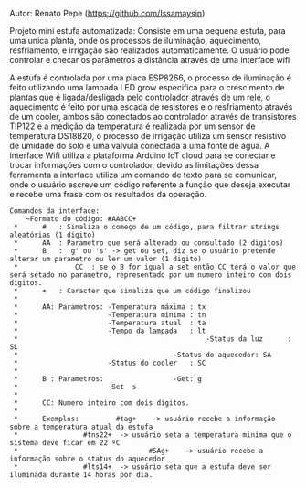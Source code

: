 
Autor: Renato Pepe (https://github.com/Issamaysin)

Projeto mini estufa automatizada: Consiste em uma pequena estufa, para uma unica planta, onde os processos de iluminação, aquecimento,
	resfriamento, e irrigação são realizados automaticamente. O usuário pode controlar e checar os parâmetros a distância através de uma
	interface wifi
	

A estufa é controlada por uma placa ESP8266, o processo de iluminação é feito utilizando uma lampada LED grow especifica para o crescimento
	de plantas que é ligada/desligada pelo controlador através de um relé, o aquecimento é feito por uma escada de resistores e o resfriamento
	através de um cooler, ambos são conectados ao controlador através de transistores TIP122 e a medição da temperatura é realizada por um 
	sensor de temperatura DS18B20, o processo de irrigação utiliza um sensor resistivo de umidade do solo e uma valvula conectada a
	uma fonte de água. A interface Wifi utiliza a plataforma Arduino IoT cloud para se conectar e trocar informações com o controlador, devido
	as limitações dessa ferramenta a interface utiliza um comando de texto para se comunicar, onde o usuário escreve um código referente a função
	que deseja executar e recebe uma frase com os resultados da operação.


	Comandos da interface: 
		~Formato do código: #AABCC+
	 *  	#   : Sinaliza o começo de um código, para filtrar strings aleatórias (1 digito)
	 *		AA  : Parametro que será alterado ou consultado (2 digitos)
	 *		B   : 'g' ou 's' -> get ou set, diz se o usuário pretende alterar um parametro ou ler um valor (1 digito)
	 *              CC  : se o B for igual a set então CC terá o valor que será setado no parametro, representado por um numero inteiro com dois digitos.
	 *		+   : Caracter que sinaliza que um código finalizou
	 *
	 *		AA: Parametros: -Temperatura máxima : tx
	 *						-Temperatura minima : tn
	 *						-Temperatura atual  : ta
	 *						-Tempo da lampada   : lt
	 *                                              -Status da luz      : SL
	 *          			                -Status do aquecedor: SA
	 *						-Status do cooler   : SC
	 *
	 *		B : Parametros:                 -Get: g
	 *						-Set  s
	 *
	 *		CC: Numero inteiro com dois digitos.
	 *	
	 *		Exemplos:         #tag+    -> usuário recebe a informação sobre a temperatura atual da estufa
	 *				  #tns22+  -> usuário seta a temperatura minima que o sistema deve ficar em 22 ºC
	 *                                #SAg+	   -> usuário recebe a informação sobre o status do aquecedor
	 *				  #lts14+  -> usuário seta que a estufa deve ser iluminada durante 14 horas por dia.


